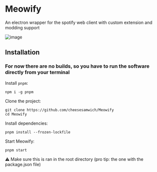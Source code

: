 # Meowify
An electron wrapper for the spotify web client with custom extension and modding support

![image](https://github.com/cheesesamwich/Meowify/assets/149597648/eaef83da-a0ca-4243-8044-8867a2a80fd0)

## Installation

### For now there are no builds, so you have to run the software directly from your terminal

Install `pnpm`:

```shell
npm i -g pnpm
```

Clone the project:

```shell
git clone https://github.com/cheesesamwich/Meowify
cd Meowify
```

Install dependencies:

```shell
pnpm install --frozen-lockfile
```

Start Meowify:
```shell
pnpm start
```
⚠️ Make sure this is ran in the root directory (pro tip: the one with the package.json file)
